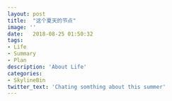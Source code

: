 ```yaml
---
layout: post
title:  "这个夏天的节点"
image: ''
date:   2018-08-25 01:50:32
tags:
- Life
- Summary
- Plan
description: 'About Life'
categories:
- SkylineBin
twitter_text: 'Chating somthing about this summer'
---
```


